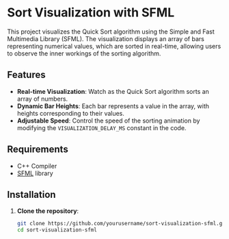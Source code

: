 # Sort Visualization with SFML

This project visualizes the Quick Sort algorithm using the Simple and Fast Multimedia Library (SFML). The visualization displays an array of bars representing numerical values, which are sorted in real-time, allowing users to observe the inner workings of the sorting algorithm.

## Features

- **Real-time Visualization**: Watch as the Quick Sort algorithm sorts an array of numbers.
- **Dynamic Bar Heights**: Each bar represents a value in the array, with heights corresponding to their values.
- **Adjustable Speed**: Control the speed of the sorting animation by modifying the `VISUALIZATION_DELAY_MS` constant in the code.

## Requirements

- C++ Compiler
- [SFML](https://www.sfml-dev.org/) library

## Installation

1. **Clone the repository**:
   ```bash
   git clone https://github.com/yourusername/sort-visualization-sfml.git
   cd sort-visualization-sfml

